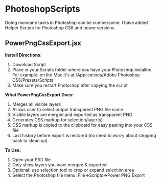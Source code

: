 # PhotoshopScripts

Doing mundane tasks in Photoshop can be cumbersome. I have added Helper Scripts for Photoshop CS6 and newer versions.

## PowerPngCssExport.jsx

**Install Directions:**<br>
1. Download Script<br>
2. Place in your Scripts folder where you have your Photoshop installed. For example: on the Mac it's at /Applications/Adobe Photoshop CS6/Presets/Scripts<br>
3. Make sure you restart Photoshop after copying the script<br>

**What PowerPngCssExport Does:**<br>
1. Merges all visible layers<br>
2. Allows user to select output transparent PNG file name<br>
3. Visible layers are merged and exported as transparent PNG<br>
4. Generates CSS markup for selection/layer(s)<br>
5. CSS markup is copied to the clipboard for easy pasting into your CSS file<br>
6. Last history before export is restored (no need to worry about stepping back to clean up)<br>

**To Use:**<br>
1. Open your PSD file<br>
2. Only show layers you want merged & exported<br>
3. Optional: use selection tool to crop or expand selection area<br>
4. Select the Photoshop file menu: File->Scripts->Power PNG Export<br>